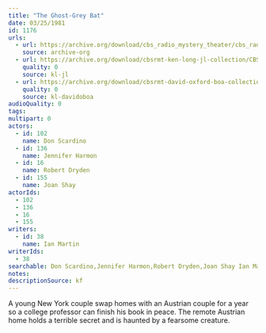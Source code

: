 ```yaml
---
title: "The Ghost-Grey Bat"
date: 03/25/1981
id: 1176
urls: 
  - url: https://archive.org/download/cbs_radio_mystery_theater/cbs_radio_mystery_theater-1151-1200.zip/cbs_radio_mystery_theater-1151-1200%2Fcbsrmt_1176_the_ghost_grey_bat.mp3
    source: archive-org
  - url: https://archive.org/download/cbsrmt-ken-long-jl-collection/CBSRMT - 810325 1176 The Ghost-Grey Bat_jl.mp3
    quality: 0
    source: kl-jl
  - url: https://archive.org/download/cbsrmt-david-oxford-boa-collection/CBSRMT-810325-1176-The-Ghost-Grey-Bat-(128-44)_KQV-{BoA}.mp3
    quality: 0
    source: kl-davidoboa
audioQuality: 0
tags: 
multipart: 0
actors:  
  - id: 102
    name: Don Scardino  
  - id: 136
    name: Jennifer Harmon  
  - id: 16
    name: Robert Dryden  
  - id: 155
    name: Joan Shay
actorIds:  
  - 102  
  - 136  
  - 16  
  - 155
writers:  
  - id: 38
    name: Ian Martin
writerIds:  
  - 38
searchable: Don Scardino,Jennifer Harmon,Robert Dryden,Joan Shay Ian Martin
notes: 
descriptionSource: kf
---
```

A young New York couple swap homes with an Austrian couple for a year so a college professor can finish his book in peace. The remote Austrian home holds a terrible secret and is haunted by a fearsome creature.